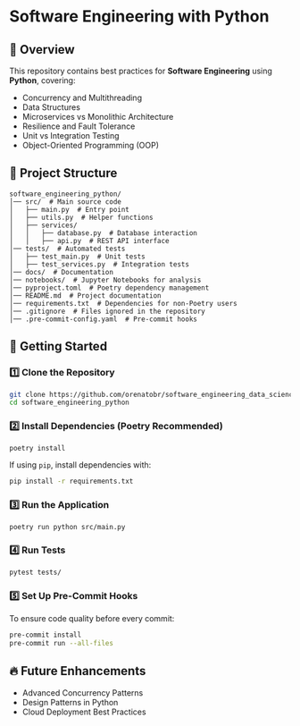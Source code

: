 # Software Engineering with Python

## 📌 Overview
This repository contains best practices for **Software Engineering** using **Python**, covering:

- Concurrency and Multithreading
- Data Structures
- Microservices vs Monolithic Architecture
- Resilience and Fault Tolerance
- Unit vs Integration Testing
- Object-Oriented Programming (OOP)

## 📂 Project Structure
```
software_engineering_python/
│── src/  # Main source code
│   ├── main.py  # Entry point
│   ├── utils.py  # Helper functions
│   ├── services/
│   │   ├── database.py  # Database interaction
│   │   ├── api.py  # REST API interface
│── tests/  # Automated tests
│   ├── test_main.py  # Unit tests
│   ├── test_services.py  # Integration tests
│── docs/  # Documentation
│── notebooks/  # Jupyter Notebooks for analysis
│── pyproject.toml  # Poetry dependency management
│── README.md  # Project documentation
│── requirements.txt  # Dependencies for non-Poetry users
│── .gitignore  # Files ignored in the repository
│── .pre-commit-config.yaml  # Pre-commit hooks
```

## 🚀 Getting Started

### 1️⃣ Clone the Repository
```bash
git clone https://github.com/orenatobr/software_engineering_data_science.git
cd software_engineering_python
```

### 2️⃣ Install Dependencies (Poetry Recommended)
```bash
poetry install
```
If using `pip`, install dependencies with:
```bash
pip install -r requirements.txt
```

### 3️⃣ Run the Application
```bash
poetry run python src/main.py
```

### 4️⃣ Run Tests
```bash
pytest tests/
```

### 5️⃣ Set Up Pre-Commit Hooks
To ensure code quality before every commit:
```bash
pre-commit install
pre-commit run --all-files
```

## 🔥 Future Enhancements
- Advanced Concurrency Patterns
- Design Patterns in Python
- Cloud Deployment Best Practices
